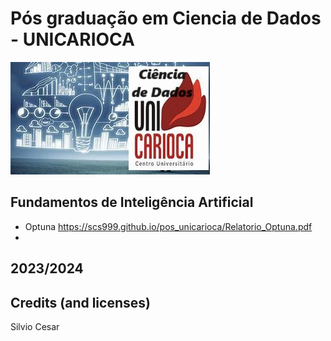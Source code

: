 # Pós graduação em Ciencia de Dados - UNICARIOCA
![Preview](img_01.jpeg)
## Fundamentos de Inteligência Artificial
- Optuna https://scs999.github.io/pos_unicarioca/Relatorio_Optuna.pdf
- 
## 2023/2024

## Credits (and licenses)
Silvio Cesar
